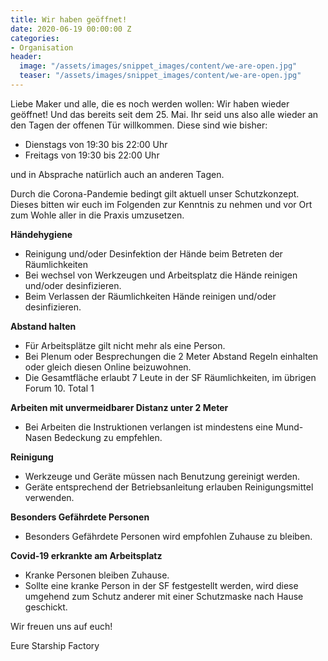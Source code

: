 ```yaml
---
title: Wir haben geöffnet!
date: 2020-06-19 00:00:00 Z
categories:
- Organisation
header:
  image: "/assets/images/snippet_images/content/we-are-open.jpg"
  teaser: "/assets/images/snippet_images/content/we-are-open.jpg"
---
```


Liebe Maker und alle, die es noch werden wollen: Wir haben wieder geöffnet! Und das bereits seit dem 25. Mai. Ihr seid uns also alle wieder an den Tagen der offenen Tür willkommen. Diese sind wie bisher:

- Dienstags von 19:30 bis 22:00 Uhr
- Freitags von 19:30 bis 22:00 Uhr

und in Absprache natürlich auch an anderen Tagen.

Durch die Corona-Pandemie bedingt gilt aktuell unser Schutzkonzept. Dieses bitten wir euch im Folgenden zur Kenntnis zu nehmen und vor Ort zum Wohle aller in die Praxis umzusetzen.

**Händehygiene**

- Reinigung und/oder Desinfektion der Hände beim Betreten der Räumlichkeiten
- Bei wechsel von Werkzeugen und Arbeitsplatz die Hände reinigen und/oder desinfizieren.
- Beim Verlassen der Räumlichkeiten Hände reinigen und/oder desinfizieren.

**Abstand halten**

- Für Arbeitsplätze gilt nicht mehr als eine Person.
- Bei Plenum oder Besprechungen die 2 Meter Abstand Regeln einhalten oder gleich diesen Online beizuwohnen.
- Die Gesamtfläche erlaubt 7 Leute in der SF Räumlichkeiten, im übrigen Forum 10. Total 1

**Arbeiten mit unvermeidbarer Distanz unter 2 Meter**

- Bei Arbeiten die Instruktionen verlangen ist mindestens eine Mund-Nasen Bedeckung zu empfehlen.

**Reinigung**

- Werkzeuge und Geräte müssen nach Benutzung gereinigt werden.
- Geräte entsprechend der Betriebsanleitung erlauben Reinigungsmittel verwenden.

**Besonders Gefährdete Personen**

- Besonders Gefährdete Personen wird empfohlen Zuhause zu bleiben.

**Covid-19 erkrankte am Arbeitsplatz**

- Kranke Personen bleiben Zuhause.
- Sollte eine kranke Person in der SF festgestellt werden, wird diese umgehend zum Schutz anderer mit einer Schutzmaske nach Hause geschickt.

Wir freuen uns auf euch!

Eure Starship Factory
